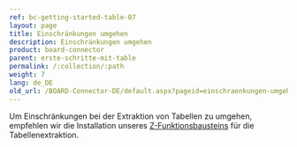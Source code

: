 ```yaml
---
ref: bc-getting-started-table-07
layout: page
title: Einschränkungen umgehen
description: Einschränkungen umgehen
product: board-connector
parent: erste-schritte-mit-table
permalink: /:collection/:path
weight: 7
lang: de_DE
old_url: /BOARD-Connector-DE/default.aspx?pageid=einschraenkungen-umgehen
---
```


Um Einschränkungen bei der Extraktion von Tabellen zu umgehen, empfehlen wir die Installation unseres [Z-Funktionsbausteins](../sap-customizing/funktionsbaustein-fuer-table-extraktion) für die Tabellenextraktion.